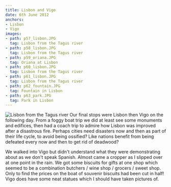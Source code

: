 ```yaml
---
title: Lisbon and Vigo
date: 6th June 2012
anchors:
- Lisbon
- Vigo
images:
- path: p57_lisbon.JPG
  tag: Lisbon from the Tagus river
- path: p58_lisbon.JPG
  tag: Lisbon from the Tagus river
- path: p59_oriana.JPG
  tag: Oriana at Lisbon
- path: p60_lisbon.JPG
  tag: Lisbon from the Tagus river
- path: p61_lisbon.JPG
  tag: Lisbon from the Tagus river
- path: p62_fountain.JPG
  tag: Fountain in Lisbon
- path: p63_park.JPG
  tag: Park in Lisbon
---
```

![Lisbon from the Tagus river](p57_lisbon.JPG)
Our final stops were Lisbon then Vigo on the following day.  From
a foggy boat trip we did at least see some monuments and edifices,
then had a coach trip to admire how Lisbon was improved after a
disastrous fire.  Perhaps cities need disasters now and then as
part of their life cycle, to avoid being ossified?  Like nations
benefit from being defeated every now and then to get rid of
deadwood?

We walked into Vigo but didn't understand what they were
demonstrating about as we don't speak Spanish.  Almost came a
cropper as I slipped over at one point in the rain.  We got some
biscuits for gifts at one shop which seemed to be a combination
butchers / wine shop / grocers / sweet shop.  Only to find the
prices on the boat of souvenir biscuits had been cut in half!  Vigo
does have some neat statues which I should have taken pictures of.
